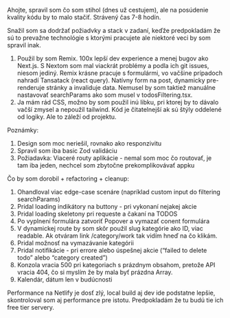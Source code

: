 Ahojte, spravil som čo som stihol (dnes už cestujem), ale na posúdenie kvality kódu by to malo stačiť. Strávený čas 7-8 hodín.

Snažil som sa dodržať požiadvky a stack v zadaní, keďže predpokladám že sú to prevažne technológie s ktorými pracujete ale niektoré veci by som spravil inak.
1. Použil by som Remix. 100x lepší dev experience a menej bugov ako Next.js. S Nextom som mal viackrát problémy a podla ich git issues, niesom jediný. Remix krásne pracuje s formulármi, vo vačšine prípadoch nahradí Tansatack (react query). Natívny form na post, dynamicky pre-renderuje stránky a invaliduje data. Nemusel by som taktiež manuálne nastavovať searchParams ako som musel v todosFiltering.tsx.
2. Ja mám rád CSS, možno by som použil inú libku, pri ktorej by to dávalo vačší zmysel a nepoužil tailwind. Kód je čitatelnejší ak sú štýly oddelené od logiky. Ale to záleží od projektu.

Poznámky: 
1. Design som moc neriešil, rovnako ako responzivitu
2. Spravil som iba basic Zod validáciu
3. Požiadavka: Viaceré routy aplikácie - nemal som moc čo routovať, je tam iba jeden, nechcel som zbytočne prekomplikovávať appku

Čo by som dorobil + refactoring + cleanup:
1. Ohandloval viac edge-case scenáre (napríklad custom input do filtering searchParams)
2. Pridal loading indikátory na buttony - pri vykonaní nejakej akcie
3. Pridal loading skeletony pri requeste a čakaní na TODOS
4. Po vyplnení formulára zatvoriť Popover a vymazať conent formulára
5. V dynamickej route by som skôr použil slug kategórie ako ID, viac readable. Ak otváram link /category/work tak vidím hneď na čo klikám.
6. Pridal možnosť na vymazávanie kategórii
7. Pridal notifikácie - pri errore alebo úspešnej akcie (“failed to delete todo” alebo “category created”)
8. Konzola vracia 500 pri kategoriach s prázdnym obsahom, pretože API vracia 404, čo si myslím že by mala byť prázdna Array.
9. Kalendár, dátum len v budúcnosti

Performance na Netlify je dosť zlý, local build aj dev ide podstatne lepšie, skontroloval som aj performance pre istotu. Predpokladám že tu budú tie ich free tier servery.